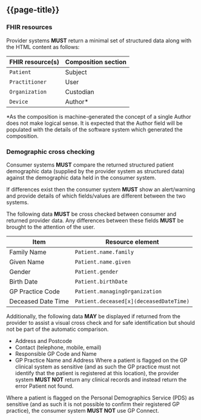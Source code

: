 ## {{page-title}}

### FHIR resources
Provider systems **MUST** return a minimal set of structured data along with the HTML content as follows:

| FHIR resource(s) | Composition section |
| --- | --- |
| `Patient` | Subject |
| `Practitioner` | User |
| `Organization` | Custodian |
| `Device` | Author* |

*As the composition is machine-generated the concept of a single Author does not make logical sense. It is expected that the Author field will be populated with the details of the software system which generated the composition.

### Demographic cross checking
Consumer systems **MUST** compare the returned structured patient demographic data (supplied by the provider system as structured data) against the demographic data held in the consumer system.

If differences exist then the consumer system **MUST** show an alert/warning and provide details of which fields/values are different between the two systems.

The following data **MUST** be cross checked between consumer and returned provider data. Any differences between these fields **MUST** be brought to the attention of the user.

| Item | Resource element |
| --- | --- |
| Family Name | `Patient.name.family` |
| Given Name | `Patient.name.given` |
| Gender | `Patient.gender` |
| Birth Date | `Patient.birthDate` |
| GP Practice Code | `Patient.managingOrganization` |
| Deceased Date Time | `Patient.deceased[x](deceasedDateTime)` |

Additionally, the following data **MAY** be displayed if returned from the provider to assist a visual cross check and for safe identification but should not be part of the automatic comparison.

- Address and Postcode
- Contact (telephone, mobile, email)
- Responsible GP Code and Name
- GP Practice Name and Address
Where a patient is flagged on the GP clinical system as sensitive (and as such the GP practice must not identify that the patient is registered at this location), the provider system **MUST NOT** return any clinical records and instead return the error Patient not found.

Where a patient is flagged on the Personal Demographics Service (PDS) as sensitive (and as such it is not possible to confirm their registered GP practice), the consumer system **MUST NOT** use GP Connect.